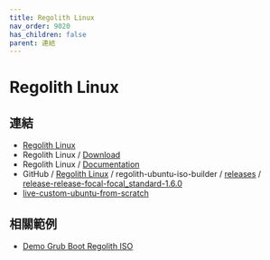 ```yaml
---
title: Regolith Linux
nav_order: 9020
has_children: false
parent: 連結
---
```


# Regolith Linux


## 連結

* [Regolith Linux](https://regolith-linux.org/)
* Regolith Linux / [Download](https://regolith-linux.org/download/)
* Regolith Linux / [Documentation](https://regolith-linux.org/docs/)
* GitHub / [Regolith Linux](https://github.com/regolith-linux/) / regolith-ubuntu-iso-builder / [releases](https://github.com/regolith-linux/regolith-ubuntu-iso-builder/releases) / [release-release-focal-focal_standard-1.6.0](https://github.com/regolith-linux/regolith-ubuntu-iso-builder/releases/tag/release-release-focal-focal_standard-1.6.0)
* [live-custom-ubuntu-from-scratch](https://github.com/mvallim/live-custom-ubuntu-from-scratch)


## 相關範例

* [Demo Grub Boot Regolith ISO](https://github.com/samwhelp/note-about-grub/tree/gh-pages/_demo/prototype/boot_iso/demo_41_custom/RegolithLinux/latest)
